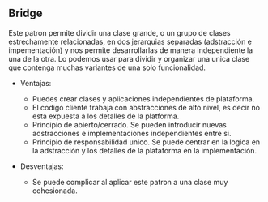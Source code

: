 ## Bridge

Este patron permite dividir una clase grande, o un grupo de clases estrechamente relacionadas, en dos jerarquias separadas (adstracción e impementación) y nos permite desarrollarlas de manera independiente la una de la otra. Lo podemos usar para dividir y organizar una unica clase que contenga muchas variantes de una solo funcionalidad.

- Ventajas:
	- Puedes crear clases y aplicaciones independientes de plataforma.
	- El codigo cliente trabaja con abstracciones de alto nivel, es decir no esta expuesta a los detalles de la platforma.
	- Principio de abierto/cerrado. Se pueden introducir nuevas adstracciones e implementaciones independientes entre si.
	- Principio de responsabilidad unico. Se puede centrar en la logica en la adstracción y los detalles de la plataforma en la implementación.

- Desventajas:
	- Se puede complicar al aplicar este patron a una clase muy cohesionada.